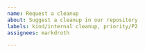 ```yaml
---
name: Request a cleanup
about: Suggest a cleanup in our repository
labels: kind/internal cleanup, priority/P2
assignees: markdroth 

---
```


<!--
PLEASE DO NOT POST A QUESTION HERE.
This form is for bug reports and feature requests ONLY!

For general questions and troubleshooting, please ask/look for answers at
- StackOverflow, with "grpc" tag: https://stackoverflow.com/questions/tagged/grpc
For questions that specifically need to be answered by gRPC team members, please ask/look for answers at
- grpc.io mailing list: https://groups.google.com/forum/#!forum/grpc-io

Issues specific to *grpc-java*, *grpc-go*, *grpc-node*, *grpc-dart*, *grpc-web* should be created in the repository they belong to (e.g. https://github.com/grpc/grpc-LANGUAGE/issues/new)
-->

